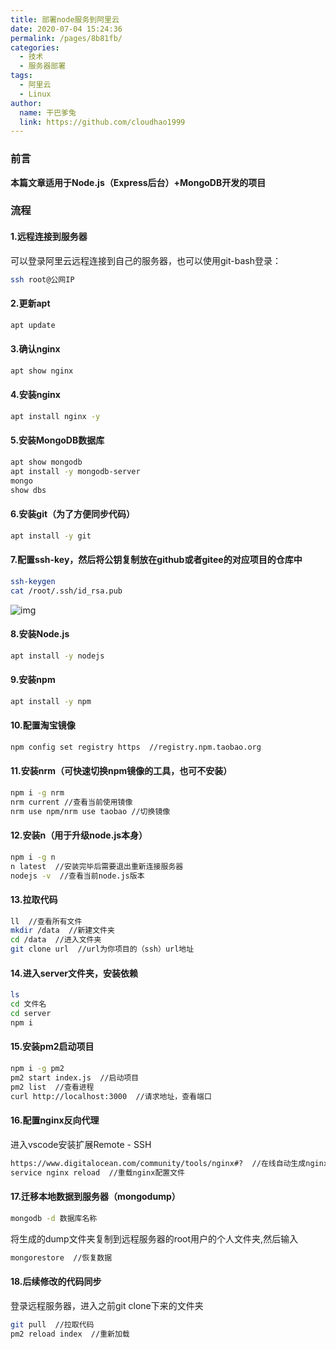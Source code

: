 ```yaml
---
title: 部署node服务到阿里云
date: 2020-07-04 15:24:36
permalink: /pages/8b81fb/
categories:
  - 技术
  - 服务器部署
tags:
  - 阿里云
  - Linux
author: 
  name: 干巴爹兔
  link: https://github.com/cloudhao1999
---
```


### 前言

**本篇文章适用于Node.js（Express后台）+MongoDB开发的项目**

### 流程

#### 1.远程连接到服务器

可以登录阿里云远程连接到自己的服务器，也可以使用git-bash登录：

```bash
ssh root@公网IP
```

#### 2.更新apt

```bash
apt update
```

#### 3.确认nginx

```bash
apt show nginx
```

#### 4.安装nginx

```bash
apt install nginx -y
```

<!-- more -->

#### 5.安装MongoDB数据库

```bash
apt show mongodb
apt install -y mongodb-server
mongo
show dbs
```

#### 6.安装git（为了方便同步代码）

```bash
apt install -y git
```

#### 7.配置ssh-key，然后将公钥复制放在github或者gitee的对应项目的仓库中

```bash
ssh-keygen
cat /root/.ssh/id_rsa.pub
```

![img](https://imgconvert.csdnimg.cn/aHR0cDovL2Jsb2d4aW4udG9wL3VwbG9hZHMvYTJjNjJmYjExMWJmOTI2YmE0MWEyNzY3NjQ1YWM2NjI?x-oss-process=image/format,png)

#### 8.安装Node.js

```bash
apt install -y nodejs
```

#### 9.安装npm

```bash
apt install -y npm
```

#### 10.配置淘宝镜像

```bash
npm config set registry https  //registry.npm.taobao.org
```

#### 11.安装nrm（可快速切换npm镜像的工具，也可不安装）

```bash
npm i -g nrm
nrm current //查看当前使用镜像
nrm use npm/nrm use taobao //切换镜像
```

#### 12.安装n（用于升级node.js本身）

```bash
npm i -g n
n latest  //安装完毕后需要退出重新连接服务器
nodejs -v  //查看当前node.js版本
```

#### 13.拉取代码

```bash
ll  //查看所有文件
mkdir /data  //新建文件夹
cd /data  //进入文件夹
git clone url  //url为你项目的（ssh）url地址
```

#### 14.进入server文件夹，安装依赖

```bash
ls
cd 文件名
cd server
npm i
```

#### 15.安装pm2启动项目

```bash
npm i -g pm2
pm2 start index.js  //启动项目
pm2 list  //查看进程
curl http://localhost:3000  //请求地址，查看端口
```

#### 16.配置nginx反向代理

进入vscode安装扩展Remote - SSH

```bash
https://www.digitalocean.com/community/tools/nginx#?  //在线自动生成nginx配置的网站
service nginx reload  //重载nginx配置文件
```

#### 17.迁移本地数据到服务器（mongodump）

```bash
mongodb -d 数据库名称
```

将生成的dump文件夹复制到远程服务器的root用户的个人文件夹,然后输入

```bash
mongorestore  //恢复数据
```

#### 18.后续修改的代码同步

登录远程服务器，进入之前git clone下来的文件夹

```bash
git pull  //拉取代码
pm2 reload index  //重新加载
```

